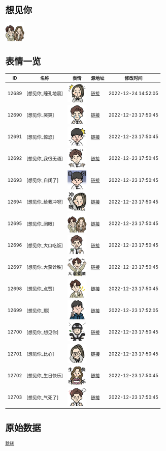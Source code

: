 # 想见你

<img src="./cover.png" height="60" alt="cover" />

# 表情一览

|ID|名称|表情|源地址|修改时间|
|----|----|----|----|----|
|12689|[想见你_瞳孔地震]|<img src="./pic/012689_%5B想见你_瞳孔地震%5D.png" height="60" alt="瞳孔地震"/>|[链接](https://i0.hdslb.com/bfs/emote/d83334f54da64e21af1c84c6e4672bb3bcacbaf0.png)|2022-12-24 14:52:05|
|12690|[想见你_哭哭]|<img src="./pic/012690_%5B想见你_哭哭%5D.png" height="60" alt="哭哭"/>|[链接](https://i0.hdslb.com/bfs/emote/4868e89598008244b2867140e2db98ce3fe9b0ea.png)|2022-12-23 17:50:45|
|12691|[想见你_惊恐]|<img src="./pic/012691_%5B想见你_惊恐%5D.png" height="60" alt="惊恐"/>|[链接](https://i0.hdslb.com/bfs/emote/07052a7f74cf7d243b9705b904190437bd3d31be.png)|2022-12-23 17:50:45|
|12692|[想见你_我很无语]|<img src="./pic/012692_%5B想见你_我很无语%5D.png" height="60" alt="我很无语"/>|[链接](https://i0.hdslb.com/bfs/emote/0bfcf9774bd19e4c96da7c29509affaa4ed99121.png)|2022-12-23 17:50:45|
|12693|[想见你_自闭了]|<img src="./pic/012693_%5B想见你_自闭了%5D.png" height="60" alt="自闭了"/>|[链接](https://i0.hdslb.com/bfs/emote/3b14461dc64cdea3fe3b190eb139bd3bbf63dd44.png)|2022-12-23 17:50:45|
|12694|[想见你_给我冲呀]|<img src="./pic/012694_%5B想见你_给我冲呀%5D.png" height="60" alt="给我冲呀"/>|[链接](https://i0.hdslb.com/bfs/emote/2e23084539b3405305be0b7310d22091eab7c7c7.png)|2022-12-23 17:50:45|
|12695|[想见你_闭眼]|<img src="./pic/012695_%5B想见你_闭眼%5D.png" height="60" alt="闭眼"/>|[链接](https://i0.hdslb.com/bfs/emote/9e2e5892f89e0e8aa28dc0639254f59ba8b6e5e2.png)|2022-12-23 17:50:45|
|12696|[想见你_大口吃饭]|<img src="./pic/012696_%5B想见你_大口吃饭%5D.png" height="60" alt="大口吃饭"/>|[链接](https://i0.hdslb.com/bfs/emote/ae0f68acdffb133b43aeda8adadd3030c3aee295.png)|2022-12-23 17:50:45|
|12697|[想见你_大获诠胜]|<img src="./pic/012697_%5B想见你_大获诠胜%5D.png" height="60" alt="大获诠胜"/>|[链接](https://i0.hdslb.com/bfs/emote/8d5329f1c53bf79513983d59f75df36ef61f3259.png)|2022-12-23 17:50:45|
|12698|[想见你_点赞]|<img src="./pic/012698_%5B想见你_点赞%5D.png" height="60" alt="点赞"/>|[链接](https://i0.hdslb.com/bfs/emote/8b2b79f6311432109042157e1f276f2274b748eb.png)|2022-12-23 17:50:45|
|12699|[想见你_耶]|<img src="./pic/012699_%5B想见你_耶%5D.png" height="60" alt="耶"/>|[链接](https://i0.hdslb.com/bfs/emote/19f87adce3323031823cb7c983551007732286f1.png)|2022-12-23 17:52:05|
|12700|[想见你_想见你]|<img src="./pic/012700_%5B想见你_想见你%5D.png" height="60" alt="想见你"/>|[链接](https://i0.hdslb.com/bfs/emote/f74a3fb5e3d99a104b4951071dfa9f0caca54921.png)|2022-12-23 17:50:45|
|12701|[想见你_比心]|<img src="./pic/012701_%5B想见你_比心%5D.png" height="60" alt="比心"/>|[链接](https://i0.hdslb.com/bfs/emote/b33a8bfd6451f9cddad96c0b1185a4f106c20ef6.png)|2022-12-23 17:50:45|
|12702|[想见你_生日快乐]|<img src="./pic/012702_%5B想见你_生日快乐%5D.png" height="60" alt="生日快乐"/>|[链接](https://i0.hdslb.com/bfs/emote/77e70d62996ffd8ab6af61779bffb405dec68c90.png)|2022-12-23 17:50:45|
|12703|[想见你_气死了]|<img src="./pic/012703_%5B想见你_气死了%5D.png" height="60" alt="气死了"/>|[链接](https://i0.hdslb.com/bfs/emote/fcfad09a834314b0249fefd1643744d03c436e84.png)|2022-12-23 17:50:45|

# 原始数据

[跳转](./raw.json)

